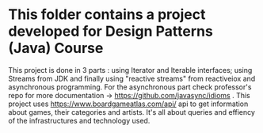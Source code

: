# This folder contains a project developed for Design Patterns (Java) Course 


  This project is done in 3 parts : using Iterator and Iterable interfaces; using Streams from JDK and finally using "reactive streams" from reactiveiox and asynchronous programming. For the asynchronous part check professor's repo for more documentation -> https://github.com/javasync/idioms .
  This project uses https://www.boardgameatlas.com/api/ api to get information about games, their categories and artists. It's all about queries and effiency of the infrastructures and technology used.

